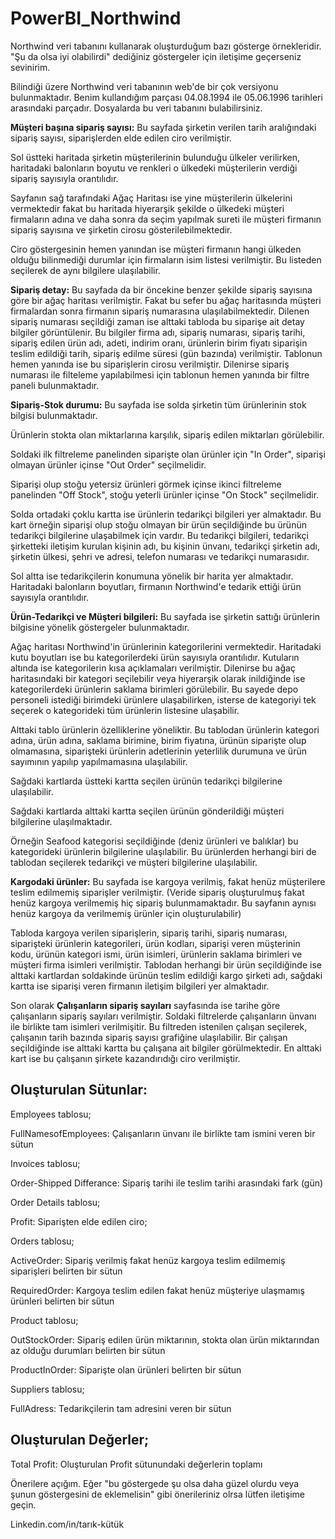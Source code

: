 # PowerBI_Northwind
Northwind veri tabanını kullanarak oluşturduğum bazı gösterge örnekleridir. "Şu da olsa iyi olabilirdi" dediğiniz göstergeler için iletişime geçerseniz sevinirim.

Bilindiği üzere Northwind veri tabanının web'de bir çok versiyonu bulunmaktadır. Benim kullandığım parçası 04.08.1994 ile 05.06.1996 tarihleri arasındaki parçadır. Dosyalarda bu veri tabanını bulabilirsiniz.


**Müşteri başına sipariş sayısı:** Bu sayfada şirketin verilen tarih aralığındaki sipariş sayısı, siparişlerden elde edilen ciro verilmiştir.

Sol üstteki haritada şirketin müşterilerinin bulunduğu ülkeler verilirken, haritadaki balonların boyutu ve renkleri o ülkedeki müşterilerin verdiği sipariş sayısıyla 
orantılıdır.

Sayfanın sağ tarafındaki Ağaç Haritası ise yine müşterilerin ülkelerini vermektedir fakat bu haritada hiyerarşik şekilde o ülkedeki müşteri firmaların adına ve daha 
sonra da seçim yapılmak sureti ile müşteri firmanın sipariş sayısına ve şirketin cirosu gösterilebilmektedir.

Ciro göstergesinin hemen yanından ise müşteri firmanın hangi ülkeden olduğu bilinmediği durumlar için firmaların isim listesi verilmiştir. Bu listeden seçilerek de aynı 
bilgilere ulaşılabilir.


**Sipariş detay:** Bu sayfada da bir öncekine benzer şekilde sipariş sayısına göre bir ağaç haritası verilmiştir.
Fakat bu sefer bu ağaç haritasında müşteri firmalardan sonra firmanın sipariş numarasına ulaşılabilmektedir. Dilenen sipariş numarası seçildiği zaman ise alttaki tabloda
bu siparişe ait detay bilgiler görüntülenir. Bu bilgiler firma adı, sipariş numarası, sipariş tarihi, sipariş edilen ürün adı, adeti, indirim oranı, ürünlerin birim fiyatı
siparişin teslim edildiği tarih, sipariş edilme süresi (gün bazında) verilmiştir. Tablonun hemen yanında ise bu siparişlerin cirosu verilmiştir. 
Dilenirse sipariş numarası ile filteleme yapılabilmesi için tablonun hemen yanında bir filtre paneli bulunmaktadır. 

**Sipariş-Stok durumu:** Bu sayfada ise solda şirketin tüm ürünlerinin stok bilgisi bulunmaktadır. 

Ürünlerin stokta olan miktarlarına karşılık, sipariş edilen miktarları 
görülebilir. 

Soldaki ilk filtreleme panelinden siparişte olan ürünler için "In Order", siparişi olmayan ürünler içinse "Out Order" seçilmelidir. 

Siparişi olup stoğu yetersiz ürünleri görmek içinse ikinci filtreleme panelinden "Off Stock", stoğu yeterli ürünler içinse "On Stock" seçilmelidir. 

Solda ortadaki çoklu kartta ise ürünlerin tedarikçi bilgileri yer almaktadır. Bu kart örneğin siparişi olup stoğu olmayan bir ürün seçildiğinde bu ürünün tedarikçi
bilgilerine ulaşabilmek için vardır. Bu tedarikçi bilgileri, tedarikçi şirketteki iletişim kurulan kişinin adı, bu kişinin ünvanı, tedarikçi şirketin adı, şirketin
ülkesi, şehri ve adresi, telefon numarası ve tedarikçi numarasıdır.

Sol altta ise tedarikçilerin konumuna yönelik bir harita yer almaktadır. Haritadaki balonların boyutları, firmanın Northwind'e tedarik ettiği ürün sayısıyla orantılıdır.

**Ürün-Tedarikçi ve Müşteri bilgileri:** Bu sayfada ise şirketin sattığı ürünlerin bilgisine yönelik göstergeler bulunmaktadır.

Ağaç haritası Northwind'in ürünlerinin kategorilerini vermektedir. Haritadaki kutu boyutları ise bu kategorilerdeki ürün sayısıyla orantılıdır. Kutuların altında ise
kategorilerin kısa açıklamaları verilmiştir. Dilenirse bu ağaç haritasındaki bir kategori seçilebilir veya hiyerarşik olarak inildiğinde ise kategorilerdeki ürünlerin
saklama birimleri görülebilir. Bu sayede depo personeli istediği birimdeki ürünlere ulaşabilirken, isterse de kategoriyi tek seçerek o kategorideki tüm ürünlerin 
listesine ulaşabilir. 

Alttaki tablo ürünlerin özelliklerine yöneliktir. Bu tablodan ürünlerin kategori adına, ürün adına, saklama birimine, birim fiyatına, ürünün siparişte olup olmamasına,
siparişteki ürünlerin adetlerinin yeterlilik durumuna ve ürün sayımının yapılıp yapılmamasına ulaşılabilir.

Sağdaki kartlarda üstteki kartta seçilen ürünün tedarikçi bilgilerine ulaşılabilir. 

Sağdaki kartlarda alttaki kartta seçilen ürünün gönderildiği müşteri bilgilerine ulaşılmaktadır.  

Örneğin Seafood kategorisi seçildiğinde (deniz ürünleri ve balıklar) bu kategorideki ürünlerin bilgilerine ulaşılabilir. Bu ürünlerden herhangi biri de tablodan
seçilerek tedarikçi ve müşteri bilgilerine ulaşılabilir.


**Kargodaki ürünler:** Bu sayfada ise kargoya verilmiş, fakat henüz müşterilere teslim edilmemiş siparişler verilmiştir. (Veride sipariş oluşturulmuş fakat henüz kargoya verilmemiş hiç sipariş bulunmamaktadır. Bu sayfanın aynısı henüz kargoya da verilmemiş ürünler için oluşturulabilir)

Tabloda kargoya verilen siparişlerin, sipariş tarihi, sipariş numarası, siparişteki ürünlerin kategorileri, ürün kodları, siparişi veren müşterinin kodu, ürünün 
kategori ismi, ürün isimleri, ürünlerin saklama birimleri ve müşteri firma isimleri verilmiştir. Tablodan herhangi bir ürün seçildiğinde ise alttaki kartlardan 
soldakinde ürünün teslim edildiği kargo şirketi adı, sağdaki kartta ise siparişi veren firmanın iletişim bilgileri yer almaktadır. 

Son olarak **Çalışanların sipariş sayıları** sayfasında ise tarihe göre çalışanların sipariş sayıları verilmiştir. Soldaki filtrelerde çalışanların ünvanı ile birlikte 
tam isimleri verilmişitir. Bu filtreden istenilen çalışan seçilerek, çalışanın tarih bazında sipariş sayısı grafiğine ulaşılabilir. Bir çalışan seçildiğinde ise 
alttaki kartta bu çalışana ait bilgiler görülmektedir.
En alttaki kart ise bu çalışanın şirkete kazandırıdığı ciro verilmiştir.

## **Oluşturulan Sütunlar:** 

Employees tablosu;

FullNamesofEmployees: Çalışanların ünvanı ile birlikte tam ismini veren bir sütun

Invoices tablosu;

Order-Shipped Differance: Sipariş tarihi ile teslim tarihi arasındaki fark (gün)

Order Details tablosu; 

Profit: Siparişten elde edilen ciro;

Orders tablosu;

ActiveOrder: Sipariş verilmiş fakat henüz kargoya teslim edilmemiş siparişleri belirten bir sütun

RequiredOrder: Kargoya teslim edilen fakat henüz müşteriye ulaşmamış ürünleri belirten bir sütun

Product tablosu;

OutStockOrder: Sipariş edilen ürün miktarının, stokta olan ürün miktarından az olduğu durumları belirten bir sütun

ProductInOrder: Siparişte olan ürünleri belirten bir sütun

Suppliers tablosu;

FullAdress: Tedarikçilerin tam adresini veren bir sütun


## **Oluşturulan Değerler;**

Total Profit: Oluşturulan Profit sütunundaki değerlerin toplamı





Önerilere açığım. Eğer "bu göstergede şu olsa daha güzel olurdu veya şunun göstergesini de eklemelisin" gibi önerileriniz olrsa lütfen iletişime geçin.

Linkedin.com/in/tarık-kütük
